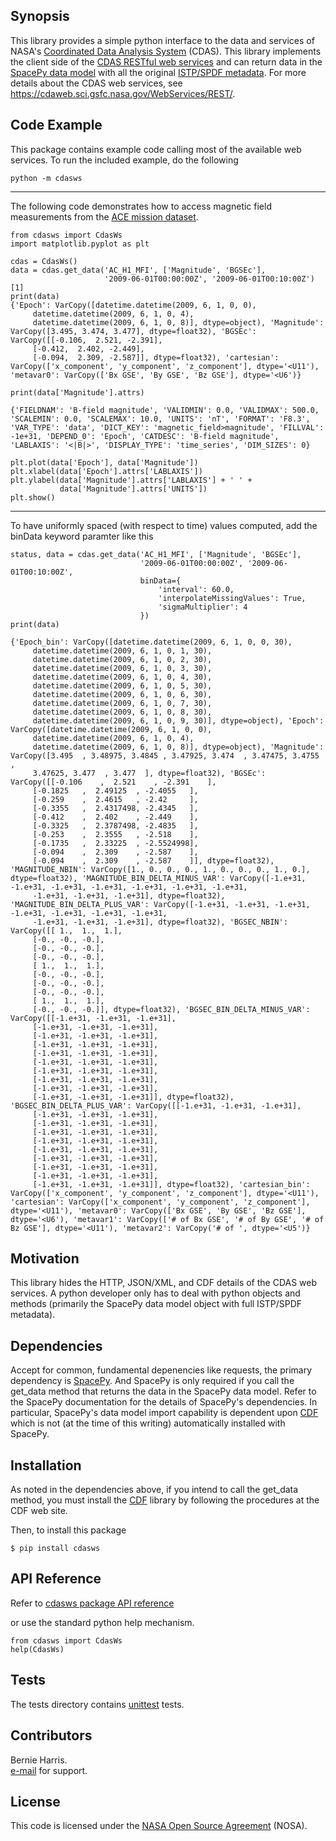 
## Synopsis

This library provides a simple python interface to the data and services of 
NASA's [Coordinated Data Analysis System](https://cdaweb.sci.gsfc.nasa.gov/)
(CDAS).  This library implements the client side of the 
[CDAS RESTful web services](https://cdaweb.sci.gsfc.nasa.gov/WebServices/REST/)
and can return data in the 
[SpacePy data model](https://pythonhosted.org/SpacePy/datamodel.html)
with all the original 
[ISTP/SPDF metadata](https://spdf.sci.gsfc.nasa.gov/sp_use_of_cdf.html).
For more details about the CDAS web services, see
https://cdaweb.sci.gsfc.nasa.gov/WebServices/REST/.

## Code Example

This package contains example code calling most of the available web services.
To run the included example, do the following

    python -m cdasws

---

The following code demonstrates how to access magnetic field measurements
from the 
[ACE mission dataset](https://cdaweb.gsfc.nasa.gov/misc/NotesA.html#AC_H1_MFI).

    from cdasws import CdasWs
    import matplotlib.pyplot as plt

    cdas = CdasWs()
    data = cdas.get_data('AC_H1_MFI', ['Magnitude', 'BGSEc'],
                         '2009-06-01T00:00:00Z', '2009-06-01T00:10:00Z')[1]
    print(data)
    {'Epoch': VarCopy([datetime.datetime(2009, 6, 1, 0, 0),
         datetime.datetime(2009, 6, 1, 0, 4),
         datetime.datetime(2009, 6, 1, 0, 8)], dtype=object), 'Magnitude': VarCopy([3.495, 3.474, 3.477], dtype=float32), 'BGSEc': VarCopy([[-0.106,  2.521, -2.391],
         [-0.412,  2.402, -2.449],
         [-0.094,  2.309, -2.587]], dtype=float32), 'cartesian': VarCopy(['x_component', 'y_component', 'z_component'], dtype='<U11'), 'metavar0': VarCopy(['Bx GSE', 'By GSE', 'Bz GSE'], dtype='<U6')}

    print(data['Magnitude'].attrs)

    {'FIELDNAM': 'B-field magnitude', 'VALIDMIN': 0.0, 'VALIDMAX': 500.0, 'SCALEMIN': 0.0, 'SCALEMAX': 10.0, 'UNITS': 'nT', 'FORMAT': 'F8.3', 'VAR_TYPE': 'data', 'DICT_KEY': 'magnetic_field>magnitude', 'FILLVAL': -1e+31, 'DEPEND_0': 'Epoch', 'CATDESC': 'B-field magnitude', 'LABLAXIS': '<|B|>', 'DISPLAY_TYPE': 'time_series', 'DIM_SIZES': 0}

    plt.plot(data['Epoch'], data['Magnitude'])
    plt.xlabel(data['Epoch'].attrs['LABLAXIS'])
    plt.ylabel(data['Magnitude'].attrs['LABLAXIS'] + ' ' +
               data['Magnitude'].attrs['UNITS'])
    plt.show()

---

To have uniformly spaced (with respect to time) values computed, add the 
binData keyword paramter like this

    status, data = cdas.get_data('AC_H1_MFI', ['Magnitude', 'BGSEc'],
                                 '2009-06-01T00:00:00Z', '2009-06-01T00:10:00Z',
                                 binData={
                                     'interval': 60.0,
                                     'interpolateMissingValues': True,
                                     'sigmaMultiplier': 4
                                 })
    print(data)

    {'Epoch_bin': VarCopy([datetime.datetime(2009, 6, 1, 0, 0, 30),
         datetime.datetime(2009, 6, 1, 0, 1, 30),
         datetime.datetime(2009, 6, 1, 0, 2, 30),
         datetime.datetime(2009, 6, 1, 0, 3, 30),
         datetime.datetime(2009, 6, 1, 0, 4, 30),
         datetime.datetime(2009, 6, 1, 0, 5, 30),
         datetime.datetime(2009, 6, 1, 0, 6, 30),
         datetime.datetime(2009, 6, 1, 0, 7, 30),
         datetime.datetime(2009, 6, 1, 0, 8, 30),
         datetime.datetime(2009, 6, 1, 0, 9, 30)], dtype=object), 'Epoch': VarCopy([datetime.datetime(2009, 6, 1, 0, 0),
         datetime.datetime(2009, 6, 1, 0, 4),
         datetime.datetime(2009, 6, 1, 0, 8)], dtype=object), 'Magnitude': VarCopy([3.495  , 3.48975, 3.4845 , 3.47925, 3.474  , 3.47475, 3.4755 ,
         3.47625, 3.477  , 3.477  ], dtype=float32), 'BGSEc': VarCopy([[-0.106    ,  2.521    , -2.391    ],
         [-0.1825   ,  2.49125  , -2.4055   ],
         [-0.259    ,  2.4615   , -2.42     ],
         [-0.3355   ,  2.4317498, -2.4345   ],
         [-0.412    ,  2.402    , -2.449    ],
         [-0.3325   ,  2.3787498, -2.4835   ],
         [-0.253    ,  2.3555   , -2.518    ],
         [-0.1735   ,  2.33225  , -2.5524998],
         [-0.094    ,  2.309    , -2.587    ],
         [-0.094    ,  2.309    , -2.587    ]], dtype=float32), 'MAGNITUDE_NBIN': VarCopy([1., 0., 0., 0., 1., 0., 0., 0., 1., 0.], dtype=float32), 'MAGNITUDE_BIN_DELTA_MINUS_VAR': VarCopy([-1.e+31, -1.e+31, -1.e+31, -1.e+31, -1.e+31, -1.e+31, -1.e+31,
         -1.e+31, -1.e+31, -1.e+31], dtype=float32), 'MAGNITUDE_BIN_DELTA_PLUS_VAR': VarCopy([-1.e+31, -1.e+31, -1.e+31, -1.e+31, -1.e+31, -1.e+31, -1.e+31,
         -1.e+31, -1.e+31, -1.e+31], dtype=float32), 'BGSEC_NBIN': VarCopy([[ 1.,  1.,  1.],
         [-0., -0., -0.],
         [-0., -0., -0.],
         [-0., -0., -0.],
         [ 1.,  1.,  1.],
         [-0., -0., -0.],
         [-0., -0., -0.],
         [-0., -0., -0.],
         [ 1.,  1.,  1.],
         [-0., -0., -0.]], dtype=float32), 'BGSEC_BIN_DELTA_MINUS_VAR': VarCopy([[-1.e+31, -1.e+31, -1.e+31],
         [-1.e+31, -1.e+31, -1.e+31],
         [-1.e+31, -1.e+31, -1.e+31],
         [-1.e+31, -1.e+31, -1.e+31],
         [-1.e+31, -1.e+31, -1.e+31],
         [-1.e+31, -1.e+31, -1.e+31],
         [-1.e+31, -1.e+31, -1.e+31],
         [-1.e+31, -1.e+31, -1.e+31],
         [-1.e+31, -1.e+31, -1.e+31],
         [-1.e+31, -1.e+31, -1.e+31]], dtype=float32), 'BGSEC_BIN_DELTA_PLUS_VAR': VarCopy([[-1.e+31, -1.e+31, -1.e+31],
         [-1.e+31, -1.e+31, -1.e+31],
         [-1.e+31, -1.e+31, -1.e+31],
         [-1.e+31, -1.e+31, -1.e+31],
         [-1.e+31, -1.e+31, -1.e+31],
         [-1.e+31, -1.e+31, -1.e+31],
         [-1.e+31, -1.e+31, -1.e+31],
         [-1.e+31, -1.e+31, -1.e+31],
         [-1.e+31, -1.e+31, -1.e+31],
         [-1.e+31, -1.e+31, -1.e+31]], dtype=float32), 'cartesian_bin': VarCopy(['x_component', 'y_component', 'z_component'], dtype='<U11'), 'cartesian': VarCopy(['x_component', 'y_component', 'z_component'], dtype='<U11'), 'metavar0': VarCopy(['Bx GSE', 'By GSE', 'Bz GSE'], dtype='<U6'), 'metavar1': VarCopy(['# of Bx GSE', '# of By GSE', '# of Bz GSE'], dtype='<U11'), 'metavar2': VarCopy('# of ', dtype='<U5')}

## Motivation

This library hides the HTTP, JSON/XML, and CDF details of the CDAS web 
services. A python developer only has to deal with python objects and 
methods (primarily the SpacePy data model object with full ISTP/SPDF
metadata).

## Dependencies

Accept for common, fundamental depenencies like requests, the
primary dependency is
[SpacePy](https://pythonhosted.org/SpacePy/).  And SpacePy is only 
required if you call the get_data method that returns the data in the
SpacePy data model. Refer to the SpacePy
documentation for the details of SpacePy's dependencies.  In particular, 
SpacePy's data model import capability is dependent upon
[CDF](https://cdf.sci.gsfc.nasa.gov) which is
not (at the time of this writing) automatically installed with SpacePy.  

## Installation

As noted in the dependencies above, if you intend to call the get_data
method, you must install the
[CDF](https://cdf.sci.gsfc.nasa.gov) library by following the
procedures at the CDF web site.

Then, to install this package

    $ pip install cdasws


## API Reference

Refer to
[cdasws package API reference](https://cdaweb.sci.gsfc.nasa.gov/WebServices/REST/py/cdasws/index.html)

or use the standard python help mechanism.

    from cdasws import CdasWs
    help(CdasWs)

## Tests

The tests directory contains 
[unittest](https://docs.python.org/3/library/unittest.html)
tests.

## Contributors

Bernie Harris.  
[e-mail](mailto:gsfc-spdf-support@lists.nasa.gov) for support.

## License

This code is licensed under the 
[NASA Open Source Agreement](https://cdaweb.gsfc.nasa.gov/WebServices/NASA_Open_Source_Agreement_1.3.txt) (NOSA).
